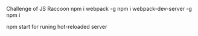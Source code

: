 Challenge of JS Raccoon
npm i webpack -g
npm i webpack-dev-server -g
npm i

npm start
for runing hot-reloaded server
